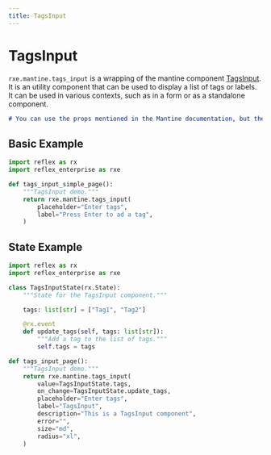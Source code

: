 ```yaml
---
title: TagsInput
---
```


# TagsInput

`rxe.mantine.tags_input` is a wrapping of the mantine component [TagsInput](https://mantine.dev/core/tags-input/). It is an utility component that can be used to display a list of tags or labels. It can be used in various contexts, such as in a form or as a standalone component.

```md alert info
# You can use the props mentioned in the Mantine documentation, but they need to be passed in snake_case.
```

## Basic Example

```python demo exec toggle
import reflex as rx
import reflex_enterprise as rxe

def tags_input_simple_page():
    """TagsInput demo."""
    return rxe.mantine.tags_input(
        placeholder="Enter tags",
        label="Press Enter to ad a tag",
    )
```

## State Example

```python demo exec toggle
import reflex as rx
import reflex_enterprise as rxe

class TagsInputState(rx.State):
    """State for the TagsInput component."""

    tags: list[str] = ["Tag1", "Tag2"]

    @rx.event
    def update_tags(self, tags: list[str]):
        """Add a tag to the list of tags."""
        self.tags = tags

def tags_input_page():
    """TagsInput demo."""
    return rxe.mantine.tags_input(
        value=TagsInputState.tags,
        on_change=TagsInputState.update_tags,
        placeholder="Enter tags",
        label="TagsInput",
        description="This is a TagsInput component",
        error="",
        size="md",
        radius="xl",
    )
```